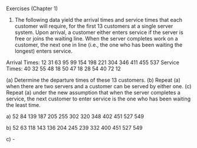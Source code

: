 Exercises (Chapter 1)

1. The following data yield the arrival times and service times that each customer will require, for the first 13 customers at a single server system. Upon
arrival, a customer either enters service if the server is free or joins the waiting
line. When the server completes work on a customer, the next one in line (i.e.,
the one who has been waiting the longest) enters service.

Arrival Times: 12 31 63 95 99 154 198 221 304 346 411 455 537
Service Times: 40 32 55 48 18 50 47 18 28 54 40 72 12


(a) Determine the departure times of these 13 customers.
(b) Repeat (a) when there are two servers and a customer can be served by
either one.
(c) Repeat (a) under the new assumption that when the server completes
a service, the next customer to enter service is the one who has been
waiting the least time.



a) 52 84 139 187 205 255 302 320 348 402 451 527 549

b) 52 63 118 143 136 204 245 239 332 400 451 527 549

c) -


